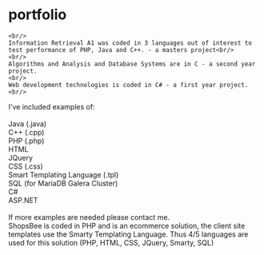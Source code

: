 # portfolio
    <br/>    
    Information Retrieval A1 was coded in 3 languages out of interest to test performance of PHP, Java and C++. - a masters project<br/>
    <br/>
    Algorithms and Analysis and Database Systems are in C - a second year project.
    <br/>
    Web development technologies is coded in C# - a first year project.
    <br/>

I've included examples of:<br/><br/>
    Java (.java)<br/>
    C++ (.cpp)<br/>
    PHP (.php)<br/>
    HTML <br/>
    JQuery <br/>
    CSS (.css) <br/>
    Smart Templating Language (.tpl)<br/>
    SQL (for MariaDB Galera Cluster)<br/>
    C#<br/>
    ASP.NET<br/>
    <br/>
    If more examples are needed please contact me.
    <br/>
    ShopsBee is coded in PHP and is an ecommerce solution, the client site templates use the Smarty Templating Language. Thus 4/5 languages are used for this solution (PHP, HTML, CSS, JQuery, Smarty, SQL)
    <br/>
    
